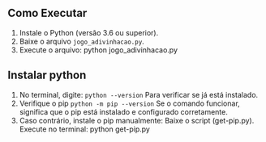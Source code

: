 ## Como Executar
1. Instale o Python (versão 3.6 ou superior).
2. Baixe o arquivo `jogo_adivinhacao.py`.
3. Execute o arquivo:
   python jogo_adivinhacao.py


## Instalar python
1. No terminal, digite: `python --version` Para verificar se já está instalado.
2. Verifique o pip `python -m pip --version` Se o comando funcionar, significa que o pip está instalado e configurado corretamente.
3. Caso contrário, instale o pip manualmente:
Baixe o script (get-pip.py).
 Execute no terminal: python get-pip.py